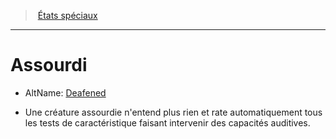 ﻿---
!GenericItem
Id: conditions_hd.md#assourdi
ParentLink: conditions_hd.md#États-spéciaux
Name: Assourdi
ParentName: États spéciaux
NameLevel: 1
AltName: '[Deafened](srd_conditions_deafened.md)'
Attributes: {}
---
> [États spéciaux](hd_conditions.md)

---

# Assourdi

- AltName: [Deafened](srd_conditions_deafened.md)

* Une créature assourdie n'entend plus rien et rate automatiquement tous les tests de caractéristique faisant intervenir des capacités auditives.

